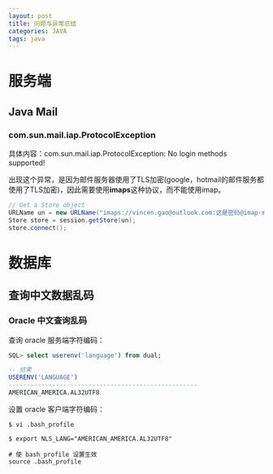 ```yaml
---
layout: post
title: 问题与异常总结
categories: JAVA
tags: java
---
```


# 服务端

## Java Mail

### com.sun.mail.iap.ProtocolException

具体内容：com.sun.mail.iap.ProtocolException: No login methods supported!

出现这个异常，是因为邮件服务器使用了TLS加密(google，hotmail的邮件服务都使用了TLS加密)，因此需要使用**imaps**这种协议，而不能使用imap。

```java
// Get a Store object
URLName un = new URLName("imaps://vincen.gao@outlook.com:这是密码@imap-mail.outlook.com");
Store store = session.getStore(un);
store.connect();
```

# 数据库

## 查询中文数据乱码

### Oracle 中文查询乱码

查询 oracle 服务端字符编码：

```sql
SQL> select userenv('language') from dual;

-- 结果
USERENV('LANGUAGE')
----------------------------------------------------
AMERICAN_AMERICA.AL32UTF8
```

设置 oracle 客户端字符编码：

```shell
$ vi .bash_profile

$ export NLS_LANG="AMERICAN_AMERICA.AL32UTF8"

# 使 bash_profile 设置生效
source .bash_profile
```

